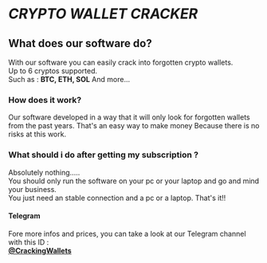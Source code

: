 # ***CRYPTO WALLET CRACKER***

## What does our software do?

With our software you can easily crack into forgotten crypto wallets.\
Up to 6 cryptos supported.\
Such as : **BTC, ETH, SOL** And more...

### How does it work?
Our software developed in a way that it will only look for forgotten wallets from the past years.
That's an easy way to make money
Because there is no risks at this work.

### What should i do after getting my subscription ?
Absolutely nothing.....\
You should only run the software on your pc or your laptop and go and mind your business.\
You just need an stable connection and a pc or a laptop. That's it!!

#### **Telegram**

Fore more infos and prices, you can take a look at our Telegram channel with this ID : \
**[@CrackingWallets](https://t.me/CrackingWallets)**
